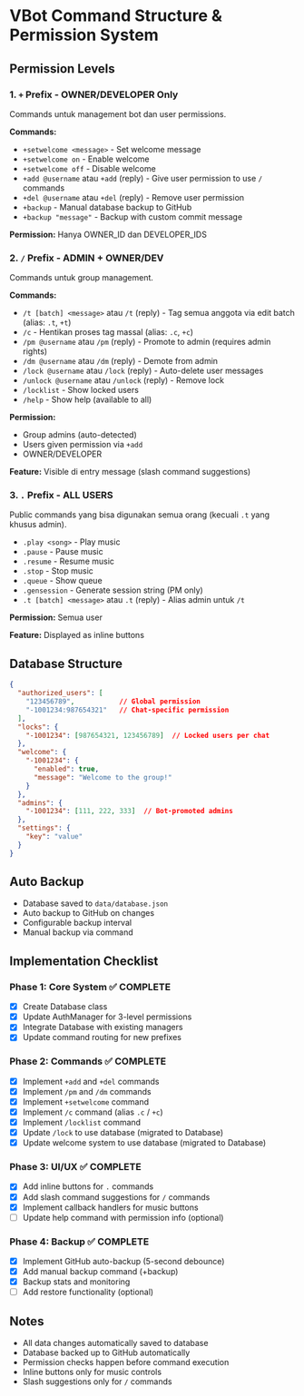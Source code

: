 # VBot Command Structure & Permission System

## Permission Levels

### 1. `+` Prefix - OWNER/DEVELOPER Only
Commands untuk management bot dan user permissions.

**Commands:**
- `+setwelcome <message>` - Set welcome message
- `+setwelcome on` - Enable welcome
- `+setwelcome off` - Disable welcome
- `+add @username` atau `+add` (reply) - Give user permission to use `/` commands
- `+del @username` atau `+del` (reply) - Remove user permission
- `+backup` - Manual database backup to GitHub
- `+backup "message"` - Backup with custom commit message

**Permission:** Hanya OWNER_ID dan DEVELOPER_IDS

### 2. `/` Prefix - ADMIN + OWNER/DEV
Commands untuk group management.

**Commands:**
- `/t [batch] <message>` atau `/t` (reply) - Tag semua anggota via edit batch (alias: `.t`, `+t`)
- `/c` - Hentikan proses tag massal (alias: `.c`, `+c`)
- `/pm @username` atau `/pm` (reply) - Promote to admin (requires admin rights)
- `/dm @username` atau `/dm` (reply) - Demote from admin
- `/lock @username` atau `/lock` (reply) - Auto-delete user messages
- `/unlock @username` atau `/unlock` (reply) - Remove lock
- `/locklist` - Show locked users
- `/help` - Show help (available to all)

**Permission:**
- Group admins (auto-detected)
- Users given permission via `+add`
- OWNER/DEVELOPER

**Feature:** Visible di entry message (slash command suggestions)

### 3. `.` Prefix - ALL USERS
Public commands yang bisa digunakan semua orang (kecuali `.t` yang khusus admin).

- `.play <song>` - Play music
- `.pause` - Pause music
- `.resume` - Resume music
- `.stop` - Stop music
- `.queue` - Show queue
- `.gensession` - Generate session string (PM only)
- `.t [batch] <message>` atau `.t` (reply) - Alias admin untuk `/t`

**Permission:** Semua user

**Feature:** Displayed as inline buttons

## Database Structure

```json
{
  "authorized_users": [
    "123456789",           // Global permission
    "-1001234:987654321"   // Chat-specific permission
  ],
  "locks": {
    "-1001234": [987654321, 123456789]  // Locked users per chat
  },
  "welcome": {
    "-1001234": {
      "enabled": true,
      "message": "Welcome to the group!"
    }
  },
  "admins": {
    "-1001234": [111, 222, 333]  // Bot-promoted admins
  },
  "settings": {
    "key": "value"
  }
}
```

## Auto Backup

- Database saved to `data/database.json`
- Auto backup to GitHub on changes
- Configurable backup interval
- Manual backup via command

## Implementation Checklist

### Phase 1: Core System ✅ COMPLETE
- [x] Create Database class
- [x] Update AuthManager for 3-level permissions
- [x] Integrate Database with existing managers
- [x] Update command routing for new prefixes

### Phase 2: Commands ✅ COMPLETE
- [x] Implement `+add` and `+del` commands
- [x] Implement `/pm` and `/dm` commands
- [x] Implement `+setwelcome` command
- [x] Implement `/c` command (alias `.c` / `+c`)
- [x] Implement `/locklist` command
- [x] Update `/lock` to use database (migrated to Database)
- [x] Update welcome system to use database (migrated to Database)

### Phase 3: UI/UX ✅ COMPLETE
- [x] Add inline buttons for `.` commands
- [x] Add slash command suggestions for `/` commands
- [x] Implement callback handlers for music buttons
- [ ] Update help command with permission info (optional)

### Phase 4: Backup ✅ COMPLETE
- [x] Implement GitHub auto-backup (5-second debounce)
- [x] Add manual backup command (+backup)
- [x] Backup stats and monitoring
- [ ] Add restore functionality (optional)

## Notes

- All data changes automatically saved to database
- Database backed up to GitHub automatically
- Permission checks happen before command execution
- Inline buttons only for music controls
- Slash suggestions only for `/` commands
